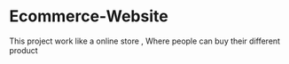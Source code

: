 # Ecommerce-Website
This project work like a online store , Where people can buy their different product 
